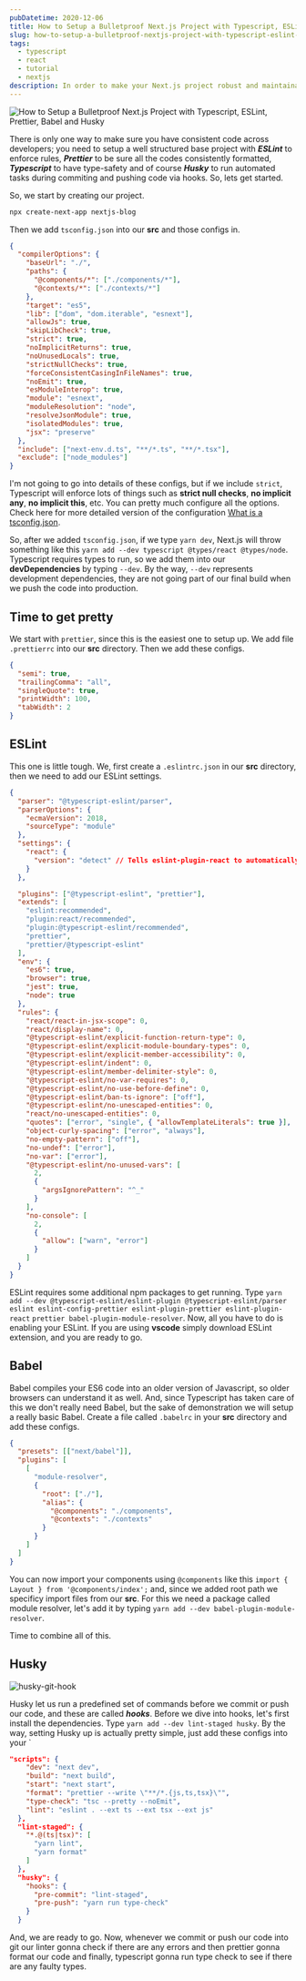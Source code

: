```yaml
---
pubDatetime: 2020-12-06
title: How to Setup a Bulletproof Next.js Project with Typescript, ESLint, Prettier, Babel and Husky
slug: how-to-setup-a-bulletproof-nextjs-project-with-typescript-eslint-prettier-babel-and-husky
tags:
  - typescript
  - react
  - tutorial
  - nextjs
description: In order to make your Next.js project robust and maintainable, you should be using ESLint, Typescript, Husky and Prettier.
---
```


![How to Setup a Bulletproof Next.js Project with Typescript, ESLint, Prettier, Babel and Husky](/static/images/how-to-setup-a-bulletproof-nextjs-project-with-typescript-eslint-prettier-babel-and-husky/husky-eslint-prettier.png)

There is only one way to make sure you have consistent code across developers;
you need to setup a well structured base project with **_ESLint_** to enforce rules, **_Prettier_** to be sure all the codes consistently formatted, **_Typescript_** to have type-safety
and of course **_Husky_** to run automated tasks during commiting and pushing code via hooks. So, lets get started.

So, we start by creating our project.

```bash
npx create-next-app nextjs-blog
```

Then we add `tsconfig.json` into our **src** and those configs in.

```json
{
  "compilerOptions": {
    "baseUrl": "./",
    "paths": {
      "@components/*": ["./components/*"],
      "@contexts/*": ["./contexts/*"]
    },
    "target": "es5",
    "lib": ["dom", "dom.iterable", "esnext"],
    "allowJs": true,
    "skipLibCheck": true,
    "strict": true,
    "noImplicitReturns": true,
    "noUnusedLocals": true,
    "strictNullChecks": true,
    "forceConsistentCasingInFileNames": true,
    "noEmit": true,
    "esModuleInterop": true,
    "module": "esnext",
    "moduleResolution": "node",
    "resolveJsonModule": true,
    "isolatedModules": true,
    "jsx": "preserve"
  },
  "include": ["next-env.d.ts", "**/*.ts", "**/*.tsx"],
  "exclude": ["node_modules"]
}
```

I'm not going to go into details of these configs, but if we include `strict`, Typescript will enforce lots of things such as **strict null checks**, **no implicit any**,
**no implicit this**, etc. You can pretty much configure all the options. Check here for more detailed version of the configuration [What is a tsconfig.json](https://www.typescriptlang.org/docs/handbook/tsconfig-json.html).

So, after we added `tsconfig.json`, if we type `yarn dev`, Next.js will throw something like this `yarn add --dev typescript @types/react @types/node`. Typescript requires types to run, so we add them into
our **devDependencies** by typing `--dev`. By the way, `--dev` represents development dependencies, they are not going part of our final build when we push the code into production.

## Time to get pretty

We start with `prettier`, since this is the easiest one to setup up. We add file `.prettierrc` into our **src** directory. Then we add these configs.

```json
{
  "semi": true,
  "trailingComma": "all",
  "singleQuote": true,
  "printWidth": 100,
  "tabWidth": 2
}
```

## ESLint

This one is little tough. We, first create a `.eslintrc.json` in our **src** directory, then we need to add our ESLint settings.

```json
{
  "parser": "@typescript-eslint/parser",
  "parserOptions": {
    "ecmaVersion": 2018,
    "sourceType": "module"
  },
  "settings": {
    "react": {
      "version": "detect" // Tells eslint-plugin-react to automatically detect the version of React to use
    }
  },

  "plugins": ["@typescript-eslint", "prettier"],
  "extends": [
    "eslint:recommended",
    "plugin:react/recommended",
    "plugin:@typescript-eslint/recommended",
    "prettier",
    "prettier/@typescript-eslint"
  ],
  "env": {
    "es6": true,
    "browser": true,
    "jest": true,
    "node": true
  },
  "rules": {
    "react/react-in-jsx-scope": 0,
    "react/display-name": 0,
    "@typescript-eslint/explicit-function-return-type": 0,
    "@typescript-eslint/explicit-module-boundary-types": 0,
    "@typescript-eslint/explicit-member-accessibility": 0,
    "@typescript-eslint/indent": 0,
    "@typescript-eslint/member-delimiter-style": 0,
    "@typescript-eslint/no-var-requires": 0,
    "@typescript-eslint/no-use-before-define": 0,
    "@typescript-eslint/ban-ts-ignore": ["off"],
    "@typescript-eslint/no-unescaped-entities": 0,
    "react/no-unescaped-entities": 0,
    "quotes": ["error", "single", { "allowTemplateLiterals": true }],
    "object-curly-spacing": ["error", "always"],
    "no-empty-pattern": ["off"],
    "no-undef": ["error"],
    "no-var": ["error"],
    "@typescript-eslint/no-unused-vars": [
      2,
      {
        "argsIgnorePattern": "^_"
      }
    ],
    "no-console": [
      2,
      {
        "allow": ["warn", "error"]
      }
    ]
  }
}
```

ESLint requires some additional npm packages to get running.
Type `yarn add --dev @typescript-eslint/eslint-plugin @typescript-eslint/parser` `eslint eslint-config-prettier eslint-plugin-prettier eslint-plugin-react`
`prettier babel-plugin-module-resolver`. Now, all you have to do is enabling your ESLint. If you are using **vscode** simply download ESLint extension, and you are ready to go.

## Babel

Babel compiles your ES6 code into an older version of Javascript, so older browsers can understand it as well. And, since Typescript has taken care of this we don't really need Babel, but the sake of demonstration
we will setup a really basic Babel. Create a file called `.babelrc` in your **src** directory and add these configs.

```json
{
  "presets": [["next/babel"]],
  "plugins": [
    [
      "module-resolver",
      {
        "root": ["./"],
        "alias": {
          "@components": "./components",
          "@contexts": "./contexts"
        }
      }
    ]
  ]
}
```

You can now import your components using `@components` like this `import { Layout } from '@components/index';` and, since we added root path we specificy import files from our **src**.
For this we need a package called module resolver, let's add it by typing `yarn add --dev babel-plugin-module-resolver`.

Time to combine all of this.

## Husky

![husky-git-hook](/static/images/how-to-setup-a-bulletproof-nextjs-project-with-typescript-eslint-prettier-babel-and-husky/husky.jpg)

Husky let us run a predefined set of commands before we commit or push our code, and these are called **_hooks_**. Before we dive into hooks, let's first install the dependencies.
Type `yarn add --dev lint-staged husky`. By the way, setting Husky up is actually pretty simple, just add these configs into your `

```json
"scripts": {
    "dev": "next dev",
    "build": "next build",
    "start": "next start",
    "format": "prettier --write \"**/*.{js,ts,tsx}\"",
    "type-check": "tsc --pretty --noEmit",
    "lint": "eslint . --ext ts --ext tsx --ext js"
  },
  "lint-staged": {
    "*.@(ts|tsx)": [
      "yarn lint",
      "yarn format"
    ]
  },
  "husky": {
    "hooks": {
      "pre-commit": "lint-staged",
      "pre-push": "yarn run type-check"
    }
  }
```

And, we are ready to go. Now, whenever we commit or push our code into git our linter gonna check if there are any errors and then prettier gonna format our code
and finally, typescript gonna run type check to see if there are any faulty types.
